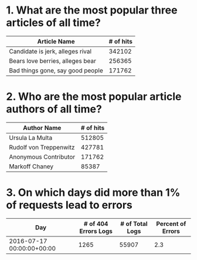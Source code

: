 # 1. What are the most popular three articles of all time?
| Article Name |                                   # of hits
|--------------------------------|-------------------------|
Candidate is jerk, alleges rival |                    342102
Bears love berries, alleges bear |                    256365
Bad things gone, say good people |                    171762

# 2. Who are the most popular article authors of all time?
Author Name |                                   # of hits
|-----------------------------|-------------------------|
Ursula La Multa               |                     512805
Rudolf von Treppenwitz        |                     427781
Anonymous Contributor         |                     171762
Markoff Chaney                |                     85387

# 3. On which days did more than 1% of requests lead to errors
Day                        | # of 404 Errors Logs |# of Total Logs |Percent of Errors
|--------------------------|----------------------|----------------|-----------------------|
2016-07-17 00:00:00+00:00  | 1265                 | 55907          | 2.3

